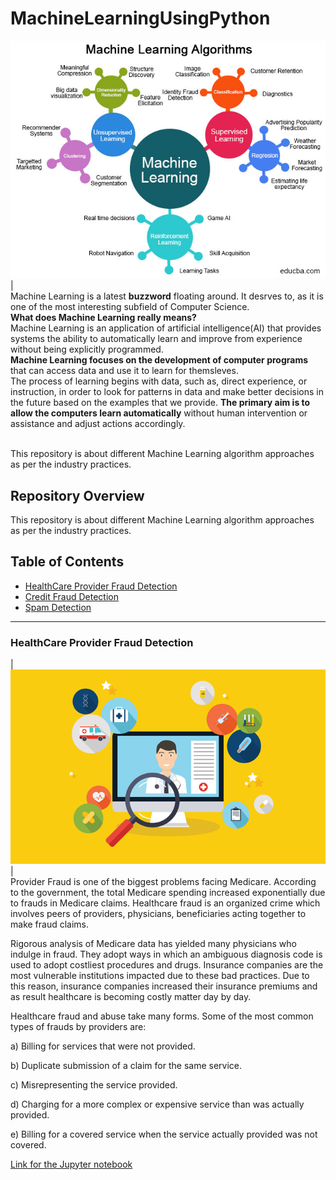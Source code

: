 
# MachineLearningUsingPython
[![Machine Learning](https://raw.githubusercontent.com/S-V-Singh/MachineLearningUsingPython/main/Images/Categories-of-Machine-Learning.jpg "Machine Learning")](https://raw.githubusercontent.com/S-V-Singh/MachineLearningUsingPython/main/Images/Categories-of-Machine-Learning.jpg "Machine Learning")|<br>
Machine Learning is a latest __buzzword__ floating around. It desrves to, as it is one of the most interesting subfield of Computer Science.<br>
__What does Machine Learning really means?__<br>
Machine Learning is an application of artificial intelligence(AI) that provides systems the ability  to automatically learn and improve from experience without being explicitly programmed.<br>
__Machine Learning focuses on the development of computer programs__ that can access data and use it to learn for themsleves.<br>
The process of learning begins with data, such as, direct experience, or instruction, in order to look for patterns in data and make better decisions in the future based on the examples that we provide. __The primary aim is to allow the computers learn automatically__ without human intervention or assistance and adjust actions accordingly.
<br><br>

This repository is about different Machine Learning algorithm approaches as per the industry practices.

## Repository Overview
This repository is about different Machine Learning algorithm approaches as per the industry practices.

## Table of Contents
- [HealthCare Provider Fraud Detection](#section1)<br>
- [Credit Fraud Detection](#section2)<br>
- [Spam Detection](#section3)<br>
___
<a id=section1></a>
### HealthCare Provider Fraud Detection
| [![](https://raw.githubusercontent.com/S-V-Singh/MachineLearningUsingPython/main/HealthCare/Images/Fraud_Detection.jpeg)](https://raw.githubusercontent.com/S-V-Singh/MachineLearningUsingPython/main/HealthCare/Images/Fraud_Detection.jpeg)|<br>
Provider Fraud is one of the biggest problems facing Medicare. According to the government, the total Medicare spending increased exponentially due to frauds in Medicare claims. Healthcare fraud is an organized crime which involves peers of providers, physicians, beneficiaries acting together to make fraud claims.

Rigorous analysis of Medicare data has yielded many physicians who indulge in fraud. They adopt ways in which an ambiguous diagnosis code is used to adopt costliest procedures and drugs. Insurance companies are the most vulnerable institutions impacted due to these bad practices. Due to this reason, insurance companies increased their insurance premiums and as result healthcare is becoming costly matter day by day.

Healthcare fraud and abuse take many forms. Some of the most common types of frauds by providers are:

a) Billing for services that were not provided.

b) Duplicate submission of a claim for the same service.

c) Misrepresenting the service provided.

d) Charging for a more complex or expensive service than was actually provided.

e) Billing for a covered service when the service actually provided was not covered. <br>

[Link for the Jupyter notebook](https://github.com/S-V-Singh/MachineLearningUsingPython/blob/main/HealthCare/Provider%20Fraud%20Detection%20Model.ipynb "Link for the Jupyter notebook")
